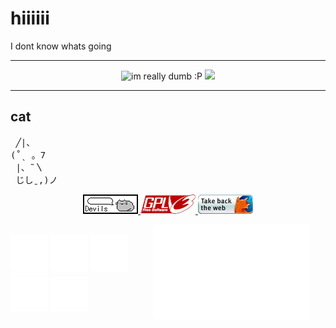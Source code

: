 # hiiiiii

I dont know whats going 

<hr>

<p align="center">
 <img src="https://img.shields.io/badge/im_really-really_dumb-red" alt="im really dumb :P">
 <img src="https://komarev.com/ghpvc/?username=Scissors-LT&color=ff69b4">
</p>
<hr>
<h2>cat</h2>
<pre>
 ╱|、
(˚ˎ 。7  
 |、˜〵          
 じしˍ,)ノ
</pre>

<p align="center">
 <a href="https://pusheen.com/category/comics/" target="_blank">
  <img src="./images/devils_button.gif" width="88" height="31">
 </a>
 <a href="https://www.gnu.org/licenses/gpl-3.0.en.html" target="_blank">
  <img src="./images/gplv3.gif" width="88" height="31">
 </a>
 <a href="https://www.firefox.com/en-GB/thanks/" target="_blank">
  <img src="./images/firefoxget.gif" width="88" height="31">
 </a>
</p>



<div style="display: flex; align-items: center;">
  <div>
    <img src="./images/thinkpad.svg" width="60">
    <img src="./images/debian.svg" width="60">
    <img src="./images/kde.svg" width="60"><br>
    <img src="./images/ce.svg" width="60">
    <img src="./images/Estimated_sign.svg" width="60">
  </div>
  <div style="margin-left:40px;">
    <img src="./images/barcode.svg" width="250">
  </div>
</div>
